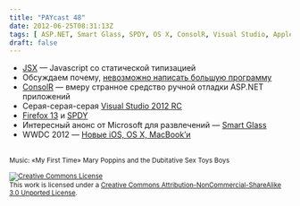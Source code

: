 ```yaml
---
title: "PAYcast 48"
date: 2012-06-25T08:31:13Z
tags: [ ASP.NET, Smart Glass, SPDY, OS X, ConsolR, Visual Studio, Apple, WWDC, MacBook, Microsoft, PAYcast, Firefox, development, JSX, javascript, iOS ]
draft: false
---
```

<ul>
<li><a href="http://jsx.github.com/" target="_blank">JSX</a> &#8212; Javascript со статической типизацией</li>
<li>Обсуждаем почему, <a href="http://lostechies.com/derickbailey/2012/06/04/anders-hejlsberg-is-right-you-cannot-maintain-large-programs-in-javascript/" target="_blank">невозможно написать большую программу</a></li>
<li><a href="http://blog.appharbor.com/2012/05/30/introducing-consolr" target="_blank">ConsolR</a> &#8212; вмеру странное средство ручной отладки ASP.NET приложений</li>
<li>Серая-серая-серая <a href="http://habrahabr.ru/company/microsoft/blog/145036/" target="_blank">Visual Studio 2012 RC</a></li>
<li><a href="http://habrahabr.ru/post/145218/" target="_blank">Firefox 13</a> и <a href="http://www.guypo.com/technical/not-as-spdy-as-you-thought/" target="_blank">SPDY</a></li>
<li>Интересный анонс от Microsoft для развлечений &#8212; <a href="http://www.buzzfocus.com/2012/06/04/e3-2012-microsoft-smart-glass-kinect-sports/" target="_blank">Smart Glass</a></li>
<li>WWDC 2012 &#8212; <a href="http://www.appleinsider.ru/wwdc-events/itogi-wwdc-2012-novye-macbook-air-pro-os-x-mountain-lion-i-ios-6.html" target="_blank">Новые iOS, OS X, MacBook&#8217;и</a></li>
</ul>
<p><span id="more-608"></span><br />
<small>Music: &#171;My First Time&#187; Mary Poppins and the Dubitative Sex Toys Boys</small></p>
<p><small><a rel="license" href="http://creativecommons.org/licenses/by-nc-sa/3.0/"><img alt="Creative Commons License" style="border-width:0" src="http://i.creativecommons.org/l/by-nc-sa/3.0/80x15.png" /></a><br />This work is licensed under a <a rel="license" href="http://creativecommons.org/licenses/by-nc-sa/3.0/">Creative Commons Attribution-NonCommercial-ShareAlike 3.0 Unported License</a>.</small></p>

     